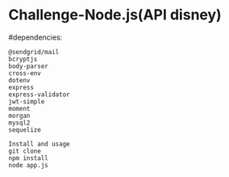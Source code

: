 # Challenge-Node.js(API disney)

 #dependencies:
 
    @sendgrid/mail
    bcryptjs
    body-parser
    cross-env
    dotenv
    express
    express-validator
    jwt-simple
    moment
    morgan
    mysql2
    sequelize

    Install and usage
    git clone 
    npm install
    node app.js

   





 
